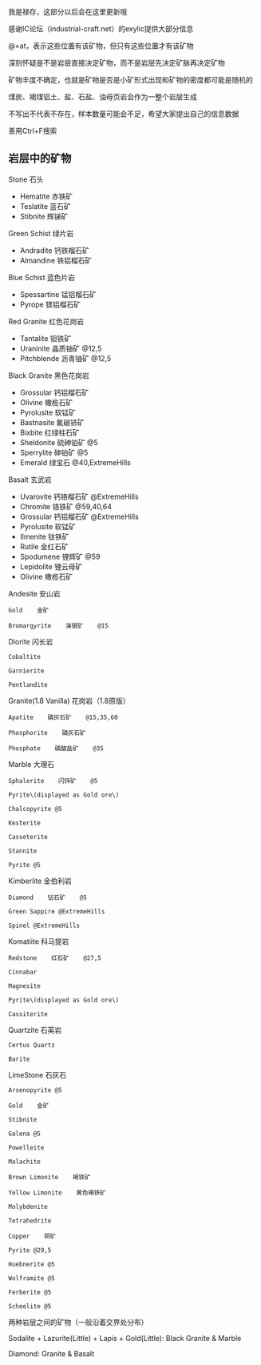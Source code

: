 我是禄存，这部分以后会在这里更新哦

感谢IC论坛（industrial-craft.net）的exylic提供大部分信息

@=at，表示这些位置有该矿物，但只有这些位置才有该矿物

深刻怀疑是不是岩层直接决定矿物，而不是岩层先决定矿脉再决定矿物

矿物丰度不确定，也就是矿物是否是小矿形式出现和矿物的密度都可能是随机的

煤炭、褐煤铝土、盐、石盐、油母页岩会作为一整个岩层生成

不写出不代表不存在，样本数量可能会不足，希望大家提出自己的信息数据

善用Ctrl+F搜索

## 岩层中的矿物

Stone    石头

* Hematite    赤铁矿
* Teslatite    蓝石矿
* Stibnite    辉锑矿

Green Schist    绿片岩

* Andradite    钙铁榴石矿
* Almandine    铁铝榴石矿

Blue Schist    蓝色片岩

* Spessartine    锰铝榴石矿
* Pyrope    镁铝榴石矿

Red Granite    红色花岗岩

* Tantalite    钽铁矿
* Uraninite    晶质铀矿    @12,5
* Pitchblende    沥青铀矿    @12,5

Black Granite    黑色花岗岩

* Grossular    钙铝榴石矿
* Olivine    橄榄石矿
* Pyrolusite    软锰矿
* Bastnasite    氟碳铈矿
* Bixbite    红绿柱石矿
* Sheldonite    硫砷铂矿    @5
* Sperrylite    砷铂矿    @5
* Emerald    绿宝石    @40,ExtremeHills

Basalt    玄武岩

* Uvarovite    钙铬榴石矿    @ExtremeHills
* Chromite    铬铁矿    @59,40,64
* Grossular    钙铝榴石矿    @ExtremeHills
* Pyrolusite    软锰矿
* Ilmenite    钛铁矿
* Rutile    金红石矿
* Spodumene    锂辉矿    @59
* Lepidolite    锂云母矿
* Olivine    橄榄石矿

Andesite    安山岩

```
Gold    金矿

Bromargyrite    溴银矿    @15
```

Diorite    闪长岩

```
Cobaltite

Garnierite

Pentlandite
```

Granite\(1.8 Vanilla\)    花岗岩（1.8原版）

```
Apatite    磷灰石矿    @15,35,60

Phosphorite    磷灰石矿

Phosphate    磷酸盐矿    @35
```

Marble    大理石

```
Sphalerite    闪锌矿    @5

Pyrite\(displayed as Gold ore\)

Chalcopyrite @5

Kesterite

Casseterite

Stannite

Pyrite @5
```

Kimberlite    金伯利岩

```
Diamond    钻石矿    @5

Green Sappire @ExtremeHills

Spinel @ExtremeHills
```

Komatiite    科马提岩

```
Redstone    红石矿    @27,5

Cinnabar

Magnesite

Pyrite\(displayed as Gold ore\)

Cassiterite
```

Quartzite    石英岩

```
Certus Quartz

Barite
```

LimeStone    石灰石

```
Arsenopyrite @5

Gold    金矿

Stibnite

Galena @5

Powelleite

Malachite

Brown Limonite    褐铁矿

Yellow Limonite    黄色褐铁矿

Molybdenite

Tetrahedrite

Copper    铜矿

Pyrite @29,5

Huebnerite @5

Wolframite @5

Ferberite @5

Scheelite @5
```

两种岩层之间的矿物（一般沿着交界处分布）

Sodalite + Lazurite\(Little\) + Lapis + Gold\(Little\): Black Granite & Marble

Diamond: Granite & Basalt

